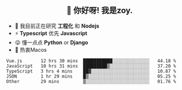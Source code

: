 <h2 align="center">👋 你好呀! 我是zoy.</h2>

- 🌱 我目前正在研究 **工程化** 和 **Nodejs**
- ⚡ **Typescript** 优先 **Javascript**
- 😜 懂一点点 **Python** or **Django**
- 🚀 热衷Macos





<!--
**l-zoy/l-zoy** is a ✨ _special_ ✨ repository because its `README.md` (this file) appears on your GitHub profile.

Here are some ideas to get you started:

- 🔭 I’m currently working on ...
- 🌱 I’m currently learning ...
- 👯 I’m looking to collaborate on ...
- 🤔 I’m looking for help with ...
- 💬 Ask me about ...
- 📫 How to reach me: ...
- 😄 Pronouns: ...
- ⚡ Fun fact: ...
-->

<!--START_SECTION:waka-->
```text
Vue.js       12 hrs 30 mins  ███████████░░░░░░░░░░░░░░   44.18 % 
JavaScript   10 hrs 31 mins  █████████▒░░░░░░░░░░░░░░░   37.20 % 
TypeScript   3 hrs 4 mins    ██▓░░░░░░░░░░░░░░░░░░░░░░   10.87 % 
JSON         1 hr 29 mins    █▒░░░░░░░░░░░░░░░░░░░░░░░   05.25 % 
Other        29 mins         ▒░░░░░░░░░░░░░░░░░░░░░░░░   01.76 % 
```
<!--END_SECTION:waka-->

